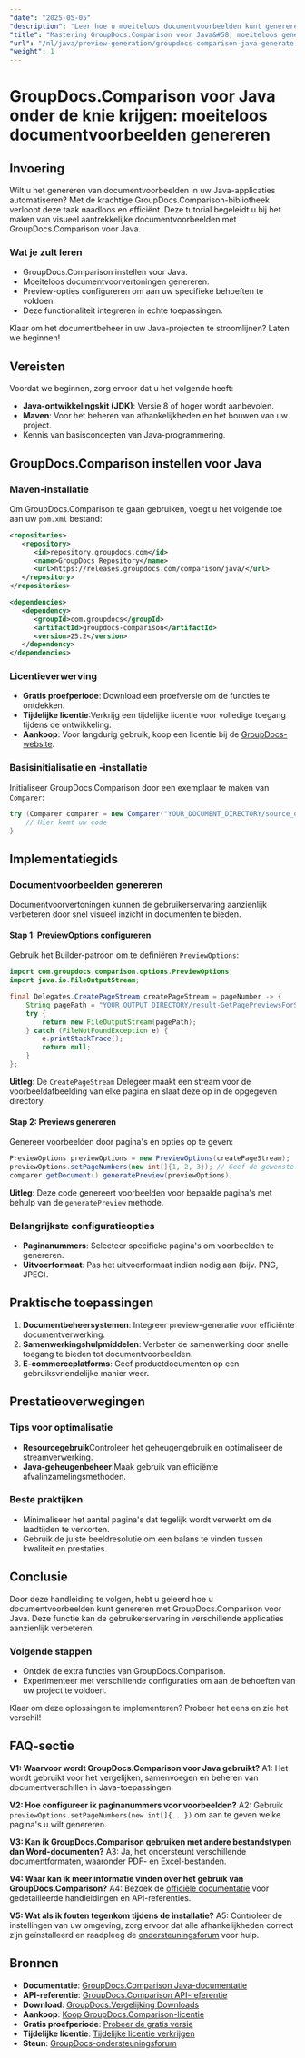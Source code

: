 ```yaml
---
"date": "2025-05-05"
"description": "Leer hoe u moeiteloos documentvoorbeelden kunt genereren met GroupDocs.Comparison voor Java. Verbeter de gebruikerservaring van uw applicatie."
"title": "Mastering GroupDocs.Comparison voor Java&#58; moeiteloos genereren van documentvoorbeelden"
"url": "/nl/java/preview-generation/groupdocs-comparison-java-generate-previews/"
"weight": 1
---
```


# GroupDocs.Comparison voor Java onder de knie krijgen: moeiteloos documentvoorbeelden genereren

## Invoering

Wilt u het genereren van documentvoorbeelden in uw Java-applicaties automatiseren? Met de krachtige GroupDocs.Comparison-bibliotheek verloopt deze taak naadloos en efficiënt. Deze tutorial begeleidt u bij het maken van visueel aantrekkelijke documentvoorbeelden met GroupDocs.Comparison voor Java.

### Wat je zult leren
- GroupDocs.Comparison instellen voor Java.
- Moeiteloos documentvoorvertoningen genereren.
- Preview-opties configureren om aan uw specifieke behoeften te voldoen.
- Deze functionaliteit integreren in echte toepassingen.

Klaar om het documentbeheer in uw Java-projecten te stroomlijnen? Laten we beginnen!

## Vereisten

Voordat we beginnen, zorg ervoor dat u het volgende heeft:

- **Java-ontwikkelingskit (JDK)**: Versie 8 of hoger wordt aanbevolen.
- **Maven**: Voor het beheren van afhankelijkheden en het bouwen van uw project.
- Kennis van basisconcepten van Java-programmering.

## GroupDocs.Comparison instellen voor Java

### Maven-installatie

Om GroupDocs.Comparison te gaan gebruiken, voegt u het volgende toe aan uw `pom.xml` bestand:

```xml
<repositories>
   <repository>
      <id>repository.groupdocs.com</id>
      <name>GroupDocs Repository</name>
      <url>https://releases.groupdocs.com/comparison/java/</url>
   </repository>
</repositories>

<dependencies>
   <dependency>
      <groupId>com.groupdocs</groupId>
      <artifactId>groupdocs-comparison</artifactId>
      <version>25.2</version>
   </dependency>
</dependencies>
```

### Licentieverwerving

- **Gratis proefperiode**: Download een proefversie om de functies te ontdekken.
- **Tijdelijke licentie**:Verkrijg een tijdelijke licentie voor volledige toegang tijdens de ontwikkeling.
- **Aankoop**: Voor langdurig gebruik, koop een licentie bij de [GroupDocs-website](https://purchase.groupdocs.com/buy).

### Basisinitialisatie en -installatie

Initialiseer GroupDocs.Comparison door een exemplaar te maken van `Comparer`:

```java
try (Comparer comparer = new Comparer("YOUR_DOCUMENT_DIRECTORY/source_document.docx")) {
    // Hier komt uw code
}
```

## Implementatiegids

### Documentvoorbeelden genereren

Documentvoorvertoningen kunnen de gebruikerservaring aanzienlijk verbeteren door snel visueel inzicht in documenten te bieden.

#### Stap 1: PreviewOptions configureren

Gebruik het Builder-patroon om te definiëren `PreviewOptions`:

```java
import com.groupdocs.comparison.options.PreviewOptions;
import java.io.FileOutputStream;

final Delegates.CreatePageStream createPageStream = pageNumber -> {
    String pagePath = "YOUR_OUTPUT_DIRECTORY/result-GetPagePreviewsForSourceDocument_" + pageNumber + ".png";
    try {
        return new FileOutputStream(pagePath);
    } catch (FileNotFoundException e) {
        e.printStackTrace();
        return null;
    }
};
```

**Uitleg**: De `CreatePageStream` Delegeer maakt een stream voor de voorbeeldafbeelding van elke pagina en slaat deze op in de opgegeven directory.

#### Stap 2: Previews genereren

Genereer voorbeelden door pagina's en opties op te geven:

```java
PreviewOptions previewOptions = new PreviewOptions(createPageStream);
previewOptions.setPageNumbers(new int[]{1, 2, 3}); // Geef de gewenste pagina's op
comparer.getDocument().generatePreview(previewOptions);
```

**Uitleg**: Deze code genereert voorbeelden voor bepaalde pagina's met behulp van de `generatePreview` methode.

### Belangrijkste configuratieopties

- **Paginanummers**: Selecteer specifieke pagina's om voorbeelden te genereren.
- **Uitvoerformaat**: Pas het uitvoerformaat indien nodig aan (bijv. PNG, JPEG).

## Praktische toepassingen

1. **Documentbeheersystemen**: Integreer preview-generatie voor efficiënte documentverwerking.
2. **Samenwerkingshulpmiddelen**: Verbeter de samenwerking door snelle toegang te bieden tot documentvoorbeelden.
3. **E-commerceplatforms**: Geef productdocumenten op een gebruiksvriendelijke manier weer.

## Prestatieoverwegingen

### Tips voor optimalisatie
- **Resourcegebruik**Controleer het geheugengebruik en optimaliseer de streamverwerking.
- **Java-geheugenbeheer**:Maak gebruik van efficiënte afvalinzamelingsmethoden.

### Beste praktijken
- Minimaliseer het aantal pagina's dat tegelijk wordt verwerkt om de laadtijden te verkorten.
- Gebruik de juiste beeldresolutie om een balans te vinden tussen kwaliteit en prestaties.

## Conclusie

Door deze handleiding te volgen, hebt u geleerd hoe u documentvoorbeelden kunt genereren met GroupDocs.Comparison voor Java. Deze functie kan de gebruikerservaring in verschillende applicaties aanzienlijk verbeteren. 

### Volgende stappen
- Ontdek de extra functies van GroupDocs.Comparison.
- Experimenteer met verschillende configuraties om aan de behoeften van uw project te voldoen.

Klaar om deze oplossingen te implementeren? Probeer het eens en zie het verschil!

## FAQ-sectie

**V1: Waarvoor wordt GroupDocs.Comparison voor Java gebruikt?**
A1: Het wordt gebruikt voor het vergelijken, samenvoegen en beheren van documentverschillen in Java-toepassingen.

**V2: Hoe configureer ik paginanummers voor voorbeelden?**
A2: Gebruik `previewOptions.setPageNumbers(new int[]{...})` om aan te geven welke pagina's u wilt genereren.

**V3: Kan ik GroupDocs.Comparison gebruiken met andere bestandstypen dan Word-documenten?**
A3: Ja, het ondersteunt verschillende documentformaten, waaronder PDF- en Excel-bestanden.

**V4: Waar kan ik meer informatie vinden over het gebruik van GroupDocs.Comparison?**
A4: Bezoek de [officiële documentatie](https://docs.groupdocs.com/comparison/java/) voor gedetailleerde handleidingen en API-referenties.

**V5: Wat als ik fouten tegenkom tijdens de installatie?**
A5: Controleer de instellingen van uw omgeving, zorg ervoor dat alle afhankelijkheden correct zijn geïnstalleerd en raadpleeg de [ondersteuningsforum](https://forum.groupdocs.com/c/comparison) voor hulp.

## Bronnen

- **Documentatie**: [GroupDocs.Comparison Java-documentatie](https://docs.groupdocs.com/comparison/java/)
- **API-referentie**: [GroupDocs.Comparison API-referentie](https://reference.groupdocs.com/comparison/java/)
- **Download**: [GroupDocs.Vergelijking Downloads](https://releases.groupdocs.com/comparison/java/)
- **Aankoop**: [Koop GroupDocs.Comparison-licentie](https://purchase.groupdocs.com/buy)
- **Gratis proefperiode**: [Probeer de gratis versie](https://releases.groupdocs.com/comparison/java/)
- **Tijdelijke licentie**: [Tijdelijke licentie verkrijgen](https://purchase.groupdocs.com/temporary-license/)
- **Steun**: [GroupDocs-ondersteuningsforum](https://forum.groupdocs.com/c/comparison)